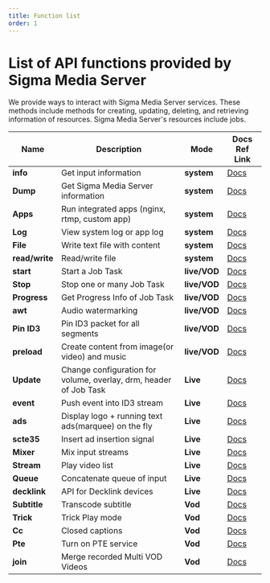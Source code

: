 ```yaml
---
title: Function list
order: 1
---
```


# List of API functions provided by Sigma Media Server

We provide ways to interact with Sigma Media Server services. These methods include methods for creating, updating, deleting, and retrieving information of resources. Sigma Media Server's resources include jobs.

| **Name**       | Description                                                            | **Mode**     | Docs Ref Link                                                                     |
| -------------- | ---------------------------------------------------------------------- | ------------ | --------------------------------------------------------------------------------- |
| **info**       | Get input information                                                  | **system**   | [Docs](#) |
| **Dump**       | Get Sigma Media Server information                                     | **system**   | [Docs](#) |
| **Apps**       | Run integrated apps (nginx, rtmp, custom app)       | **system**   | [Docs](#) |
| **Log**        | View system log or app log                                             | **system**   | [Docs](#) |
| **File**       | Write text file with content                                           | **system**   | [Docs](#) |
| **read/write** | Read/write file                                                        | **system**   | [Docs](#) |
| **start**      | Start a Job Task                                                       | **live/VOD** | [Docs](#) |
| **Stop**       | Stop one or many Job Task                                              | **live/VOD** | [Docs](#) |
| **Progress**   | Get Progress Info of Job Task                                          | **live/VOD** | [Docs](#) |
| **awt**        | Audio watermarking                                                     | **live/VOD** | [Docs](#) |
| **Pin ID3**    | Pin ID3 packet for all segments                                        | **live/VOD** | [Docs](#) |
| **preload**    | Create content from image(or video) and music       | **live/VOD** | [Docs](#) |
| **Update**     | Change configuration for volume, overlay, drm, header of Job Task      | **Live**     | [Docs](#) |
| **event**      | Push event into ID3 stream                                             | **Live**     | [Docs](#) |
| **ads**        | Display logo + running text ads(marquee) on the fly | **Live**     | [Docs](#) |
| **scte35**     | Insert ad insertion signal                                             | **Live**     | [Docs](#) |
| **Mixer**      | Mix input streams                                                      | **Live**     | [Docs](#) |
| **Stream**     | Play video list                                                        | **Live**     | [Docs](#) |
| **Queue**      | Concatenate queue of input                                             | **Live**     | [Docs](#) |
| **decklink**   | API for Decklink devices                                               | **Live**     | [Docs](#) |
| **Subtitle**   | Transcode subtitle                                                     | **Vod**      | [Docs](#) |
| **Trick**      | Trick Play mode                                                        | **Vod**      | [Docs](#) |
| **Cc**         | Closed captions                                                        | **Vod**      | [Docs](#) |
| **Pte**        | Turn on PTE service                                                    | **Vod**      | [Docs](#) |
| **join**       | Merge recorded Multi VOD Videos                                        | **Vod**      | [Docs](#) |
